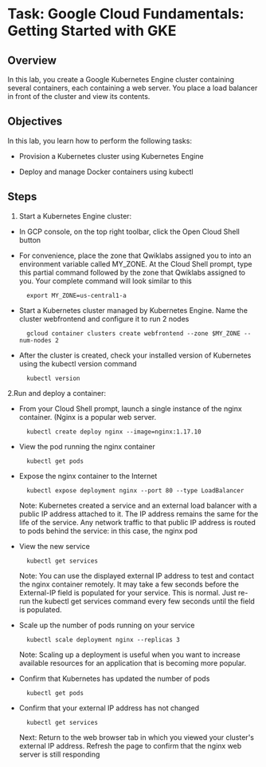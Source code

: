 # Task: Google Cloud Fundamentals: Getting Started with GKE

## Overview

In this lab, you create a Google Kubernetes Engine cluster containing several containers, each containing a web server.
You place a load balancer in front of the cluster and view its contents.

## Objectives

In this lab, you learn how to perform the following tasks:

- Provision a Kubernetes cluster using Kubernetes Engine

- Deploy and manage Docker containers using kubectl

## Steps

1. Start a Kubernetes Engine cluster:

- In GCP console, on the top right toolbar, click the Open Cloud Shell button

- For convenience, place the zone that Qwiklabs assigned you to into an environment variable called MY_ZONE. At the Cloud Shell prompt, type this partial command followed by the zone that Qwiklabs assigned to you. Your complete command will look similar to this

		export MY_ZONE=us-central1-a

- Start a Kubernetes cluster managed by Kubernetes Engine. Name the cluster webfrontend and configure it to run 2 nodes

		gcloud container clusters create webfrontend --zone $MY_ZONE --num-nodes 2

- After the cluster is created, check your installed version of Kubernetes using the kubectl version command

		kubectl version

2.Run and deploy a container:

- From your Cloud Shell prompt, launch a single instance of the nginx container. (Nginx is a popular web server.

		kubectl create deploy nginx --image=nginx:1.17.10

- View the pod running the nginx container

		kubectl get pods

- Expose the nginx container to the Internet

		kubectl expose deployment nginx --port 80 --type LoadBalancer

     Note: Kubernetes created a service and an external load balancer with a public IP address attached to it. 
		The IP address remains the same for the life of the service. Any network traffic to that public IP address 
		is routed to pods behind the service: in this case, the nginx pod

- View the new service

		kubectl get services

	Note: You can use the displayed external IP address to test and contact the nginx container remotely. It may take a few seconds before the External-IP field is populated for your service. This is normal. Just re-run the kubectl get services command every few seconds until the field is populated.

- Scale up the number of pods running on your service

		kubectl scale deployment nginx --replicas 3

	Note: Scaling up a deployment is useful when you want to increase available resources for an application that is becoming more popular.

- Confirm that Kubernetes has updated the number of pods

		kubectl get pods

- Confirm that your external IP address has not changed

		kubectl get services

	 Next: Return to the web browser tab in which you viewed your cluster's external IP address. Refresh the page to confirm that the nginx web server is still responding